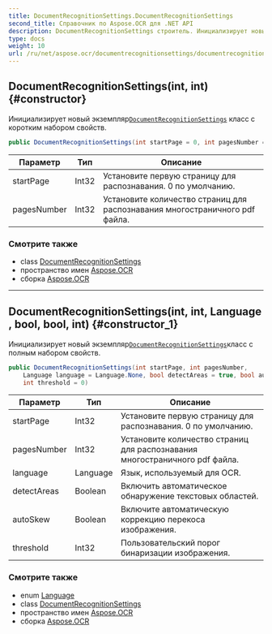 ```yaml
---
title: DocumentRecognitionSettings.DocumentRecognitionSettings
second_title: Справочник по Aspose.OCR для .NET API
description: DocumentRecognitionSettings строитель. Инициализирует новый экземплярDocumentRecognitionSettings класс с коротким набором свойств.
type: docs
weight: 10
url: /ru/net/aspose.ocr/documentrecognitionsettings/documentrecognitionsettings/
---
```

## DocumentRecognitionSettings(int, int) {#constructor}

Инициализирует новый экземпляр[`DocumentRecognitionSettings`](../) класс с коротким набором свойств.

```csharp
public DocumentRecognitionSettings(int startPage = 0, int pagesNumber = 1)
```

| Параметр | Тип | Описание |
| --- | --- | --- |
| startPage | Int32 | Установите первую страницу для распознавания. 0 по умолчанию. |
| pagesNumber | Int32 | Установите количество страниц для распознавания многостраничного pdf файла. |

### Смотрите также

* class [DocumentRecognitionSettings](../)
* пространство имен [Aspose.OCR](../../documentrecognitionsettings/)
* сборка [Aspose.OCR](../../../)

---

## DocumentRecognitionSettings(int, int, Language, bool, bool, int) {#constructor_1}

Инициализирует новый экземпляр[`DocumentRecognitionSettings`](../)класс с полным набором свойств.

```csharp
public DocumentRecognitionSettings(int startPage, int pagesNumber, 
    Language language = Language.None, bool detectAreas = true, bool autoSkew = true, 
    int threshold = 0)
```

| Параметр | Тип | Описание |
| --- | --- | --- |
| startPage | Int32 | Установите первую страницу для распознавания. 0 по умолчанию. |
| pagesNumber | Int32 | Установите количество страниц для распознавания многостраничного pdf файла. |
| language | Language | Язык, используемый для OCR. |
| detectAreas | Boolean | Включить автоматическое обнаружение текстовых областей. |
| autoSkew | Boolean | Включите автоматическую коррекцию перекоса изображения. |
| threshold | Int32 | Пользовательский порог бинаризации изображения. |

### Смотрите также

* enum [Language](../../language/)
* class [DocumentRecognitionSettings](../)
* пространство имен [Aspose.OCR](../../documentrecognitionsettings/)
* сборка [Aspose.OCR](../../../)


